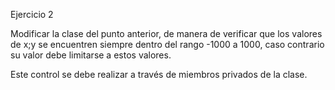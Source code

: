 Ejercicio 2

Modificar la clase del punto anterior, de manera de verificar que los valores de x;y se
encuentren siempre dentro del rango -1000 a 1000, caso contrario su valor debe limitarse a
estos valores.

Este control se debe realizar a través de miembros privados de la clase.